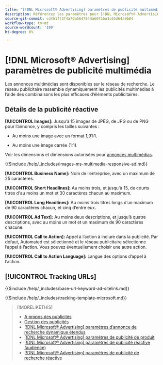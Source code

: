 ```yaml
---
title: "[!DNL Microsoft® Advertising] paramètres de publicité multimédia"
description: Référencez les paramètres pour [!DNL Microsoft® Advertising] annonces multimédias.
source-git-commit: cd461f73f4a70a5647844a6075ba1c65d64a9b04
workflow-type: tm+mt
source-wordcount: '199'
ht-degree: 0%

---
```


# [!DNL Microsoft® Advertising] paramètres de publicité multimédia

Les annonces multimédias sont disponibles sur le réseau de recherche. Le réseau publicitaire rassemble dynamiquement les publicités multimédias à l’aide des combinaisons les plus efficaces d’éléments publicitaires.

## Détails de la publicité réactive

**[!UICONTROL Images]:** Jusqu’à 15 images de JPEG, de JPG ou de PNG pour l’annonce, y compris les tailles suivantes :

* Au moins une image avec un format 1,91:1.

* Au moins une image carrée (1:1).

Voir les dimensions et dimensions autorisées pour [annonces multimédias](https://help.ads.microsoft.com/#apex/ads/en/60107/0).

<!-- Instructions -->

{{$include /help/_includes/images-ms-multimedia-responsive-ad.md}}

**[!UICONTROL Business Name]:** Nom de l’entreprise, avec un maximum de 25 caractères.

**[!UICONTROL Short Headlines]:** Au moins trois, et jusqu&#39;à 15, de courts titres d&#39;au moins un mot et 30 caractères chacun au maximum.

**[!UICONTROL Long Headlines]:** Au moins trois titres longs d’un maximum de 90 caractères chacun, et cinq d’entre eux.

**[!UICONTROL Ad Text]:** Au moins deux descriptions, et jusqu’à quatre descriptions, avec au moins un mot et un maximum de 90 caractères chacune.

**[!UICONTROL Call to Action]:** Appel à l’action à inclure dans la publicité. Par défaut, Automated est sélectionné et le réseau publicitaire sélectionne l’appel à l’action. Vous pouvez éventuellement choisir une autre action.

**[!UICONTROL Call to Action Language]:** Langue des options d’appel à l’action.

## [!UICONTROL Tracking URLs]

<!-- **[!UICONTROL Base URl]:** -->

{{$include /help/_includes/base-url-keyword-ad-sitelink.md}}

<!-- **[!UICONTROL Tracking Template]:** -->

{{$include /help/_includes/tracking-template-microsoft.md}}

>[!MORELIKETHIS]
>
>* [A propos des publicités](ad-about.md)
>* [Gestion des publicités](ad-manage.md)
>* [[!DNL Microsoft® Advertising] paramètres d’annonce de recherche dynamique étendus](ad-settings-microsoft-dsa.md)
>* [[!DNL Microsoft® Advertising] paramètres de publicité de produit](ad-settings-microsoft-product.md)
>* [[!DNL Microsoft® Advertising] paramètres de publicité réactive (audience)](ad-settings-microsoft-responsive.md)
>* [[!DNL Microsoft® Advertising] paramètres de publicité de recherche réactive](ad-settings-microsoft-rsa.md)


